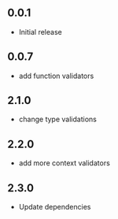## 0.0.1

* Initial release

## 0.0.7

* add function validators

## 2.1.0

* change type validations

## 2.2.0

* add more context validators

## 2.3.0

* Update dependencies

